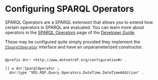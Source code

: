 # Configuring SPARQL Operators 

SPARQL Operators are a SPARQL extension that allows you to extend how certain operators in SPARQL are evaluated.  You can learn more about operators in the [SPARQL Operators](../developer_guide/SPARQL-Operators.md) page of the [Developer Guide](../developer_guide/index.md).

These may be configured quite simply provided they implement the [`ISparqlOperator`](xref:VDS.RDF.Query.Operators.ISparqlOperator) interface and have an unparameterized constructor.

```turtle

@prefix dnr: <http://www.dotnetrdf.org/configuration#> .

[] a dnr:SparqlOperator ;
  dnr:type "VDS.RDF.Query.Operators.DateTime.DateTimeAddition" .
```